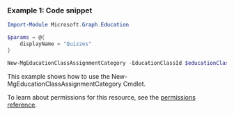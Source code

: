 ### Example 1: Code snippet

```powershellImport-Module Microsoft.Graph.Education

$params = @{
	displayName = "Quizzes"
}

New-MgEducationClassAssignmentCategory -EducationClassId $educationClassId -BodyParameter $params
```
This example shows how to use the New-MgEducationClassAssignmentCategory Cmdlet.
To learn about permissions for this resource, see the [permissions reference](/graph/permissions-reference).

